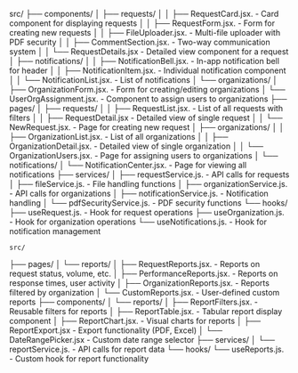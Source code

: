 

src/
├── components/
│   ├── requests/
│   │   ├── RequestCard.jsx.         - Card component for displaying requests
│   │   ├── RequestForm.jsx.        - Form for creating new requests
│   │   ├── FileUploader.jsx.        - Multi-file uploader with PDF security
│   │   ├── CommentSection.jsx.      - Two-way communication system
│   │   └── RequestDetails.jsx      - Detailed view component for a request
│   ├── notifications/
│   │   ├── NotificationBell.jsx.    - In-app notification bell for header
│   │   ├── NotificationItem.jsx.    - Individual notification component
│   │   └── NotificationList.jsx.    - List of notifications
│   └── organizations/
│       ├── OrganizationForm.jsx.    - Form for creating/editing organizations
│       └── UserOrgAssignment.jsx.   - Component to assign users to organizations
├── pages/
│   ├── requests/
│   │   ├── RequestList.jsx.         - List of all requests with filters
│   │   ├── RequestDetail.jsx       - Detailed view of single request
│   │   └── NewRequest.jsx.          - Page for creating new request
│   ├── organizations/
│   │   ├── OrganizationList.jsx.    - List of all organizations
│   │   ├── OrganizationDetail.jsx.  - Detailed view of single organization
│   │   └── OrganizationUsers.jsx.   - Page for assigning users to organizations
│   └── notifications/
│       └── NotificationCenter.jsx.  - Page for viewing all notifications
├── services/
│   ├── requestService.js.           - API calls for requests
│   ├── fileService.js.              - File handling functions
│   ├── organizationService.js.      - API calls for organizations
│   ├── notificationService.js.      - Notification handling
│   └── pdfSecurityService.js.       - PDF security functions
└── hooks/
    ├── useRequest.js.               - Hook for request operations
    ├── useOrganization.js.          - Hook for organization operations
    └── useNotifications.js.         - Hook for notification management






    src/
├── pages/
│   └── reports/
│       ├── RequestReports.jsx.      - Reports on request status, volume, etc.
│       ├── PerformanceReports.jsx.  - Reports on response times, user activity
│       ├── OrganizationReports.jsx. - Reports filtered by organization
│       └── CustomReports.jsx.       - User-defined custom reports
├── components/
│   └── reports/
│       ├── ReportFilters.jsx.       - Reusable filters for reports
│       ├── ReportTable.jsx.         - Tabular report display component
│       ├── ReportChart.jsx.         - Visual charts for reports
│       ├── ReportExport.jsx        - Export functionality (PDF, Excel)
│       └── DateRangePicker.jsx     - Custom date range selector
├── services/
│   └── reportService.js.            - API calls for report data
└── hooks/
    └── useReports.js.               - Custom hook for report functionality
